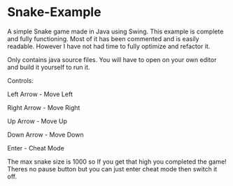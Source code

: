# Snake-Example
A simple Snake game made in Java using Swing.
This example is complete and fully functioning. Most of it has been commented and is easily readable. However I have not had time to fully optimize and refactor it.

Only contains java source files. You will have to open on your own editor and build it yourself to run it.

Controls:

Left Arrow - Move Left

Right Arrow - Move Right

Up Arrow - Move Up

Down Arrow - Move Down

Enter - Cheat Mode

The max snake size is 1000 so If you get that high you completed the game! Theres no pause button but you can just enter cheat mode then switch it off.
